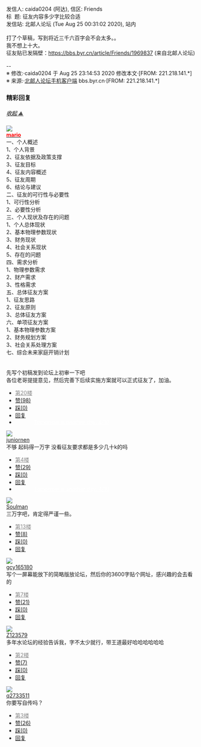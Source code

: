 <div class="a-content-wrap">发信人: caida0204 (阿达), 信区: Friends<br>标&nbsp;&nbsp;题: 征友内容多少字比较合适<br>发信站: 北邮人论坛 (Tue Aug 25 00:31:02 2020), 站内<br><br>打了个草稿，写到将近三千六百字会不会太多。。<br>我不想上十大。<br>征友贴已发隔壁：<a target="_blank" href="https://bbs.byr.cn/article/Friends/1969837">https://bbs.byr.cn/article/Friends/1969837</a> (来自北邮人论坛)<br><br>--<br><font class="f006">※ 修改:·caida0204 于 Aug 25 23:14:53 2020 修改本文·[FROM: 221.218.141.*]</font><font class="f000"><br></font><font class="f000"></font><font class="f001">※ 来源:·<a target="_blank" href="http://developers.byr.cn/mobile">北邮人论坛手机客户端</a> bbs.byr.cn·[FROM: 221.218.141.*]</font><font class="f000"><br></font><div id="nice_view" class="corner" style="margin:0;display:block"><div class="a-nice-comment-divline"><h3><span>精彩回复</span></h3><h5><a class="a-func-toggle" style="color:#555;" href="#">收起 ▲</a></h5></div><div class="a-nice-comment"><div class="a-nice-comment-item"><a class="a-nice-comment-face" href="/user/query/mario"><img src="https://bbs.byr.cn/uploadFace/M/mario.2492.gif"></a><div class="a-nice-comment-cell"><div class="a-nice-comment-id"><a href="/user/query/mario"><strong style="color:red;">mario</strong></a></div><div class="a-nice-comment-content">一、个人概述<br>1、个人背景<br>2、征友依据及政策支撑<br>3、征友目标<br>4、征友内容概述<br>5、征友周期<br>6、结论与建议<br>二、征友的可行性与必要性<br>1、可行性分析<br>2、必要性分析<br>三、个人现状及存在的问题<br>1、个人总体现状<br>2、基本物理参数现状<br>3、财务现状<br>4、社会关系现状<br>5、存在的问题<br>四、需求分析<br>1、物理参数需求<br>2、财产需求<br>3、性格需求<br>五、总体征友方案<br>1、征友思路<br>2、征友原则<br>3、总体征友方案<br>六、单项征友方案<br>1、基本物理参数方案<br>2、财务规划方案<br>3、社会关系处理方案<br>七、综合未来家庭开销计划<br><br><br>先写个初稿发到论坛上初审一下吧<br>各位老哥提提意见，然后完善下后续实施方案就可以正式征友了，加油。</div><div><ul class="a-func a-nice-comment-func"><li><a class="a-nice-comment-floor" style="color:#888;" title="点击跳转" href="/article/Friends/1969743?s=1969777">第20楼</a></li><li><a href="/article/Friends/ajax_voteup/1969777.json" class="a-func-like" id="like_list1969777"><samp class="ico-pos-zaninactive" id="icon_like_list1969777"></samp>赞(98)</a></li><li><a href="/article/Friends/ajax_votedown/1969777.json" id="listCai1969777" class="a-func-cai"><samp class="ico-pos-caiinactive" id="icon_list_cai1969777"></samp>踩(0)</a></li><li><samp class="ico-pos-reply"></samp><a href="/article/Friends/post/1969777" class="a-post">回复</a></li><li><a href="#" style="color:white;margin:0px 50px;">Tomorrow is another day. 4/10</a></li></ul></div></div></div><div class="a-nice-comment-item"><a class="a-nice-comment-face" href="/user/query/juniornen"><img src="https://bbs.byr.cn/uploadFace/J/juniornen.228.jpg"></a><div class="a-nice-comment-cell"><div class="a-nice-comment-id"><a href="/user/query/juniornen">juniornen</a></div><div class="a-nice-comment-content">不够 起码得一万字 没看征友要求都是多少几十k的吗</div><div><ul class="a-func a-nice-comment-func"><li><a class="a-nice-comment-floor" style="color:#888;" title="点击跳转" href="/article/Friends/1969743?s=1969747">第4楼</a></li><li><a href="/article/Friends/ajax_voteup/1969747.json" class="a-func-like" id="like_list1969747"><samp class="ico-pos-zaninactive" id="icon_like_list1969747"></samp>赞(29)</a></li><li><a href="/article/Friends/ajax_votedown/1969747.json" id="listCai1969747" class="a-func-cai"><samp class="ico-pos-caiinactive" id="icon_list_cai1969747"></samp>踩(0)</a></li><li><samp class="ico-pos-reply"></samp><a href="/article/Friends/post/1969747" class="a-post">回复</a></li><li><a href="#" style="color:white;margin:0px 50px;">Tomorrow is another day. 4/10</a></li></ul></div></div></div><div class="a-nice-comment-item"><a class="a-nice-comment-face" href="/user/query/Soulman"><img src="https://bbs.byr.cn/img/face_default_m.jpg"></a><div class="a-nice-comment-cell"><div class="a-nice-comment-id"><a href="/user/query/Soulman">Soulman</a></div><div class="a-nice-comment-content">三万字吧，肯定得严谨一些。</div><div><ul class="a-func a-nice-comment-func"><li><a class="a-nice-comment-floor" style="color:#888;" title="点击跳转" href="/article/Friends/1969743?s=1969759">第13楼</a></li><li><a href="/article/Friends/ajax_voteup/1969759.json" class="a-func-like" id="like_list1969759"><samp class="ico-pos-zaninactive" id="icon_like_list1969759"></samp>赞(8)</a></li><li><a href="/article/Friends/ajax_votedown/1969759.json" id="listCai1969759" class="a-func-cai"><samp class="ico-pos-caiinactive" id="icon_list_cai1969759"></samp>踩(0)</a></li><li><samp class="ico-pos-reply"></samp><a href="/article/Friends/post/1969759" class="a-post">回复</a></li></ul></div></div></div><div class="a-nice-comment-item"><a class="a-nice-comment-face" href="/user/query/gcy165180"><img src="https://bbs.byr.cn/img/face_default_m.jpg"></a><div class="a-nice-comment-cell"><div class="a-nice-comment-id"><a href="/user/query/gcy165180">gcy165180</a></div><div class="a-nice-comment-content">写个一屏幕能放下的简略版放论坛，然后你的3600字贴个网址，感兴趣的会去看的</div><div><ul class="a-func a-nice-comment-func"><li><a class="a-nice-comment-floor" style="color:#888;" title="点击跳转" href="/article/Friends/1969743?s=1969751">第7楼</a></li><li><a href="/article/Friends/ajax_voteup/1969751.json" class="a-func-like" id="like_list1969751"><samp class="ico-pos-zaninactive" id="icon_like_list1969751"></samp>赞(21)</a></li><li><a href="/article/Friends/ajax_votedown/1969751.json" id="listCai1969751" class="a-func-cai"><samp class="ico-pos-caiinactive" id="icon_list_cai1969751"></samp>踩(0)</a></li><li><samp class="ico-pos-reply"></samp><a href="/article/Friends/post/1969751" class="a-post">回复</a></li></ul></div></div></div><div class="a-nice-comment-item"><a class="a-nice-comment-face" href="/user/query/Z123579"><img src="https://bbs.byr.cn/uploadFace/Z/Z123579.4931.jpg"></a><div class="a-nice-comment-cell"><div class="a-nice-comment-id"><a href="/user/query/Z123579">Z123579</a></div><div class="a-nice-comment-content">多年水论坛的经验告诉我，字不太少就行，带王道最好哈哈哈哈哈哈</div><div><ul class="a-func a-nice-comment-func"><li><a class="a-nice-comment-floor" style="color:#888;" title="点击跳转" href="/article/Friends/1969743?s=1969745">第2楼</a></li><li><a href="/article/Friends/ajax_voteup/1969745.json" class="a-func-like" id="like_list1969745"><samp class="ico-pos-zaninactive" id="icon_like_list1969745"></samp>赞(7)</a></li><li><a href="/article/Friends/ajax_votedown/1969745.json" id="listCai1969745" class="a-func-cai"><samp class="ico-pos-caiinactive" id="icon_list_cai1969745"></samp>踩(0)</a></li><li><samp class="ico-pos-reply"></samp><a href="/article/Friends/post/1969745" class="a-post">回复</a></li></ul></div></div></div><div class="a-nice-comment-item"><a class="a-nice-comment-face" href="/user/query/q2733511"><img src="https://bbs.byr.cn/uploadFace/Q/q2733511.4050.jpg"></a><div class="a-nice-comment-cell"><div class="a-nice-comment-id"><a href="/user/query/q2733511">q2733511</a></div><div class="a-nice-comment-content">你要写自传吗？</div><div><ul class="a-func a-nice-comment-func"><li><a class="a-nice-comment-floor" style="color:#888;" title="点击跳转" href="/article/Friends/1969743?s=1969746">第3楼</a></li><li><a href="/article/Friends/ajax_voteup/1969746.json" class="a-func-like" id="like_list1969746"><samp class="ico-pos-zaninactive" id="icon_like_list1969746"></samp>赞(26)</a></li><li><a href="/article/Friends/ajax_votedown/1969746.json" id="listCai1969746" class="a-func-cai"><samp class="ico-pos-caiinactive" id="icon_list_cai1969746"></samp>踩(0)</a></li><li><samp class="ico-pos-reply"></samp><a href="/article/Friends/post/1969746" class="a-post">回复</a></li></ul></div></div></div></div></div><!--成就解锁：彩蛋2号获得！输入魂斗罗秘籍可解锁彩蛋3号。hint： IE 0=A  1=B--来自bbs.byr.cn----></div>